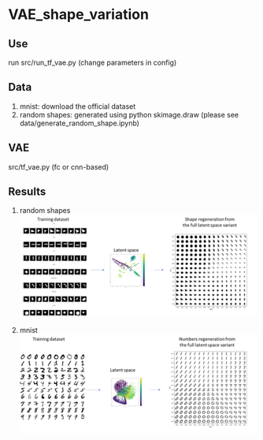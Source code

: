 # VAE_shape_variation

## Use
run src/run_tf_vae.py (change parameters in config)

##  Data
1. mnist: download the official dataset
2. random shapes: generated using python skimage.draw
   (please see data/generate_random_shape.ipynb) 
   
## VAE
src/tf_vae.py (fc or cnn-based)

## Results
1. random shapes
![img.png](img.png)
   
2. mnist
![img_1.png](img_1.png)